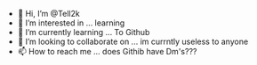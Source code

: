 - 👋 Hi, I’m @Tell2k
- 👀 I’m interested in ... learning
- 🌱 I’m currently learning ... To Github
- 💞️ I’m looking to collaborate on ... im currntly useless to anyone
- 📫 How to reach me ... does Githib have Dm's???

<!---
Tell2k/Tell2k is a ✨ special ✨ repository because its `README.md` (this file) appears on your GitHub profile.
You can click the Preview link to take a look at your changes.
--->
